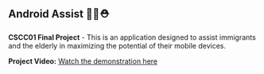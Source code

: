 ## Android Assist 👴🏼⛑️

**CSCC01 Final Project** - This is an application designed to assist immigrants and the elderly in maximizing the potential of their mobile devices.

**Project Video:** [Watch the demonstration here](https://www.youtube.com/watch?v=YUKQi7JWcos&ab_channel=RayyanAbbas)
